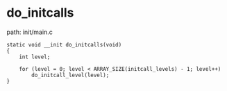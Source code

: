 do_initcalls
========================================

path: init/main.c
```
static void __init do_initcalls(void)
{
    int level;

    for (level = 0; level < ARRAY_SIZE(initcall_levels) - 1; level++)
        do_initcall_level(level);
}
```
